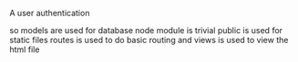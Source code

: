 A user authentication

so 
models are used for database
node module is trivial
public is used for static files
routes is used to do basic routing
and views is used to view the html file